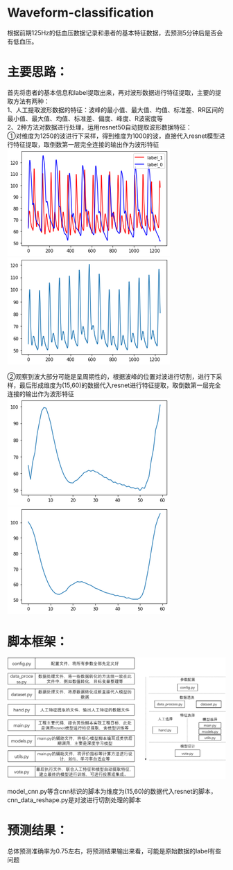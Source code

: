 # Waveform-classification
根据前期125Hz的低血压数据记录和患者的基本特征数据，去预测5分钟后是否会有低血压。

# 主要思路：
首先将患者的基本信息和label提取出来，再对波形数据进行特征提取，主要的提取方法有两种：\
1、人工提取波形数据的特征：波峰的最小值、最大值、均值、标准差、RR区间的最小值、最大值、均值、标准差、偏度、峰度、R波密度等\
2、2种方法对数据进行处理，运用resnet50自动提取波形数据特征：\
①对维度为1250的波进行下采样，得到维度为1000的波，直接代入resnet模型进行特征提取，取倒数第一层完全连接的输出作为波形特征\
![](https://github.com/zoufengyuan/Waveform-classification/blob/main/wave_1.png)
![](https://github.com/zoufengyuan/Waveform-classification/blob/main/wave_2.png)

②观察到波大部分可能是呈周期性的，根据波峰的位置对波进行切割，进行下采样，最后形成维度为(15,60)的数据代入resnet进行特征提取，取倒数第一层完全连接的输出作为波形特征\
![](https://github.com/zoufengyuan/Waveform-classification/blob/main/wave_cnn_1.png)
![](https://github.com/zoufengyuan/Waveform-classification/blob/main/wave_cnn_2.png)
# 脚本框架：
![](https://github.com/zoufengyuan/Waveform-classification/blob/main/%E7%A8%8B%E5%BA%8F%E6%A1%86%E6%9E%B6%E5%9B%BE.png)

model_cnn.py等含cnn标识的脚本为维度为(15,60)的数据代入resnet的脚本，cnn_data_reshape.py是对波进行切割处理的脚本

# 预测结果：
总体预测准确率为0.75左右，将预测结果输出来看，可能是原始数据的label有些问题







